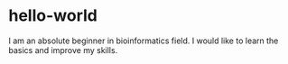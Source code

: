 # hello-world
I am an absolute beginner in bioinformatics field. I would like to learn the basics and improve my skills.
